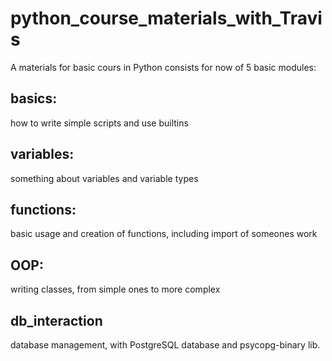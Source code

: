 # python_course_materials_with_Travis

A materials for basic cours in Python
consists for now of 5 basic modules:

## basics:
  how to write simple scripts and use builtins

## variables:
  something about variables and variable types
  
## functions:
  basic usage and creation of functions, including import of someones work

## OOP:
  writing classes, from simple ones to more complex
  
## db_interaction
  database management, with PostgreSQL database and psycopg-binary lib.
